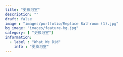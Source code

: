 ```yaml
---
title: "更換浴室"
description: ""
draft: false
image : "images/portfolio/Replace Bathroom (1).jpg"
bg_image: "images/feature-bg.jpg"
category: [ "更換浴室"]
information:
  - label : "What We Did"
    info : "更換浴室"
---
```



